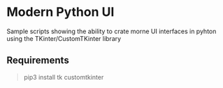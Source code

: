 # Modern Python UI

Sample scripts showing the ability to crate morne UI interfaces in pyhton using the TKinter/CustomTKinter library

## Requirements

> pip3 install tk customtkinter
